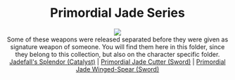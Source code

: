 <body>
  <div align="center">
    <h1> Primordial Jade Series </h1>
<img src="https://i.imgur.com/hsnZJVf.png"><br>
Some of these weapons were released separated before they were given as signature weapon of someone. You will find them here in this folder, since they belong to this collection, but also on the character specific folder.
<br>
<a href="">Jadefall's Splendor (Catalyst)</a> | 
<a href="">Primordial Jade Cutter (Sword)</a> | 
<a href="">Primordial Jade Winged-Spear (Sword)</a>

  
  </div>
</body>
